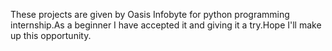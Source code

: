 These projects are given by Oasis Infobyte for python programming internship.As a beginner I have accepted it and giving it a try.Hope I'll make up this opportunity.
